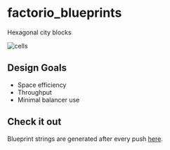 # factorio_blueprints
Hexagonal city blocks

![cells](./.media/cells.gif)

## Design Goals
- Space efficiency
- Throughput
- Minimal balancer use

## Check it out
Blueprint strings are generated after every push [here](https://github.com/cruzerngz/factorio_blueprints/actions/).
